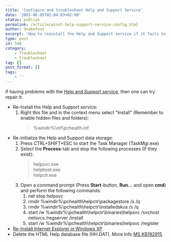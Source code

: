 ```yaml
---
title: 'Configure and troubleshoot Help and Support Service'
date: '2003-06-05T02:04:03+02:00'
status: publish
permalink: /article/winnt-help-support-service-config.html
author: Snakefoot
excerpt: 'How to reinstall the Help and Support service if it fails to function properly.'
type: post
id: 548
category:
    - Troubleshoot
    - Troubleshoot
tag: []
post_format: []
tags:
    - ''
---
```

If having problems with the [Help and Support service](/article/winnt-services-helpsvc.html), then one can try repair it:

- Re-Install the Help and Support service: 
  1. Right this file and in the context menu select "Install" (Remember to enable hidden files and folders):
     > %windir%\\inf\\pchealth.inf
- Re-initialize the Help and Support data storage: 
  1. Press CTRL+SHIFT+ESC to start the Task Manager (TaskMgr.exe)
  2. Select the **Process**-tab and stop the following processes (If they exist):
      > helpsvc.exe  
      > helphost.exe  
      > helpctr.exe
  3. Open a command prompt (Press **Start**-button, **Run...** and open **cmd**) and perform the following commands: 
      1. net stop helpsvc
      2. rmdir %windir%\\pchealth\\helpctr\\packagestore /s /q
      3. rmdir %windir%\\pchealth\\helpctr\\installedskus /s /q
      4. start /w %windir%\\pchealth\\helpctr\\binaries\\helpsvc /svchost netsvcs /regserver /install
      5. start /w %windir%\\pchealth\\helpctr\\binaries\\helpsvc /register
- [Re-Install Internet Explorer in Windows XP](/article/winnt-reinstall-ie.html)
- Delete the HTML Help database file (HH.DAT). More Info [MS KB192915](http://support.microsoft.com/kb/192915 "PRB: Cannot Start the MSDN Library [Q192915]")